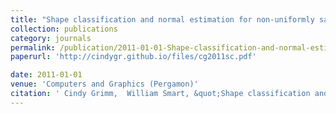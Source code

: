 ```yaml
---
title: "Shape classification and normal estimation for non-uniformly sampled, noisy point data"
collection: publications
category: journals
permalink: /publication/2011-01-01-Shape-classification-and-normal-estimation-for-non-uniformly-sampled-noisy-point-data
paperurl: 'http://cindygr.github.io/files/cg2011sc.pdf'

date: 2011-01-01
venue: 'Computers and Graphics (Pergamon)'
citation: ' Cindy Grimm,  William Smart, &quot;Shape classification and normal estimation for non-uniformly sampled, noisy point data.&quot; Computers and Graphics (Pergamon), 2011.'
---
```


